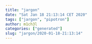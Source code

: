 ```yaml
---
title: "jargon"
date: "Sat Jan 18 21:13:14 CET 2020"
tags: ["jargon", "pipotron"]
author: m1ch3l
categories: ["generated"]
slug: "jargon/2020-01-18-21:13:14"
---
```




